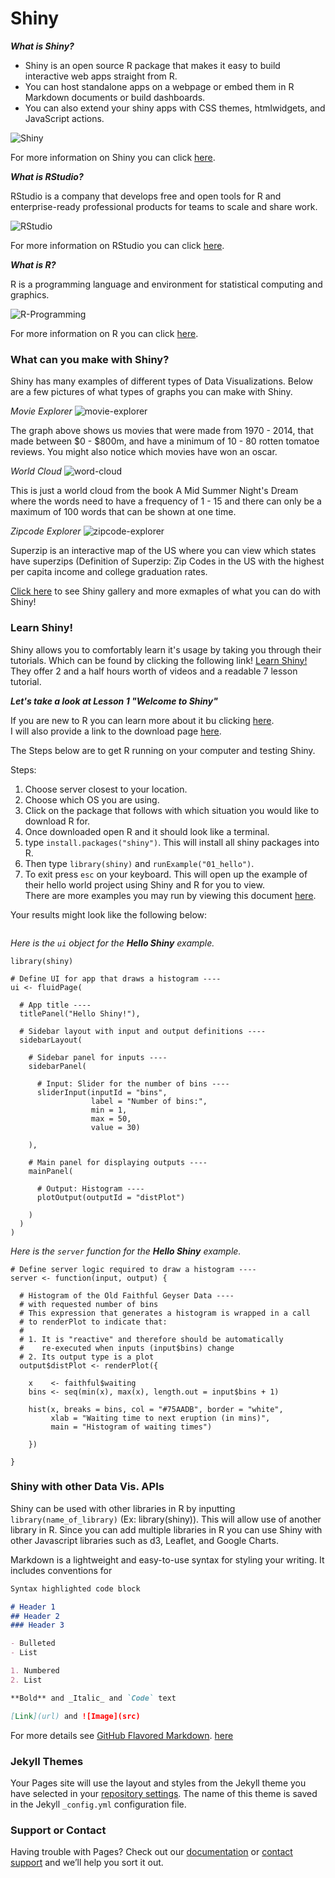 # Shiny

**_What is Shiny?_**

- Shiny is an open source R package that makes it easy to build interactive web apps straight from R.<br/>
- You can host standalone apps on a webpage or embed them in R Markdown documents or build dashboards.<br/>
- You can also extend your shiny apps with CSS themes, htmlwidgets, and JavaScript actions.<br/>

![Shiny](Shiny.png)

For more information on Shiny you can click [here](https://shiny.rstudio.com/).


**_What is RStudio?_**

RStudio is a company that develops free and open tools for R and enterprise-ready professional products for teams to scale and share work.<br/>

![RStudio](RStudio.png)

For more information on RStudio you can click [here](https://www.rstudio.com/).


**_What is R?_**

R is a programming language and environment for statistical computing and graphics.

![R-Programming](R-Programming.png)

For more information on R you can click [here](https://www.r-project.org/).

### What can you make with Shiny?

Shiny has many examples of different types of Data Visualizations. Below are a few pictures of what types of graphs you can make with Shiny.

_Movie Explorer_
![movie-explorer](movie-explorer.png)

The graph above shows us movies that were made from 1970 - 2014, that made between $0 - $800m, and have a minimum of 10 - 80 rotten tomatoe reviews. You might also notice which movies have won an oscar.

_World Cloud_
![word-cloud](word-cloud.png)

This is just a world cloud from the book A Mid Summer Night's Dream where the words need to have a frequency of 1 - 15 and there can only be a maximum of 100 words that can be shown at one time.

_Zipcode Explorer_
![zipcode-explorer](zipcode-explorer.png)

Superzip is an interactive map of the US where you can view which states have superzips (Definition of Superzip: Zip Codes in the US with the highest per capita income and college graduation rates.

[Click here](https://shiny.rstudio.com/gallery/) to see Shiny gallery and more exmaples of what you can do with Shiny!

### Learn Shiny!

Shiny allows you to comfortably learn it's usage by taking you through their tutorials. Which can be found by clicking the following link! [Learn Shiny!](https://shiny.rstudio.com/tutorial/) They offer 2 and a half hours worth of videos and a readable 7 lesson tutorial.

**_Let's take a look at Lesson 1 "Welcome to Shiny"_**

If you are new to R you can learn more about it bu clicking [here](https://www.r-project.org/).<br/>
I will also provide a link to the download page [here](https://cran.r-project.org/mirrors.html).<br/>

The Steps below are to get R running on your computer and testing Shiny.<br/>

Steps:
1) Choose server closest to your location.
2) Choose which OS you are using.
3) Click on the package that follows with which situation you would like to download R for.
4) Once downloaded open R and it should look like a terminal.
5) type `install.packages("shiny")`. This will install all shiny packages into R.
6) Then type `library(shiny)` and `runExample("01_hello")`.<br/>
7) To exit press `esc` on your keyboard.
This will open up the example of their hello world project using Shiny and R for you to view.<br/>
There are more examples you may run by viewing this document [here](https://shiny.rstudio.com/tutorial/written-tutorial/lesson1/#Go%20Further).

Your results might look like the following below:

![]()

_Here is the `ui` object for the **Hello Shiny** example._
```
library(shiny)

# Define UI for app that draws a histogram ----
ui <- fluidPage(

  # App title ----
  titlePanel("Hello Shiny!"),

  # Sidebar layout with input and output definitions ----
  sidebarLayout(

    # Sidebar panel for inputs ----
    sidebarPanel(

      # Input: Slider for the number of bins ----
      sliderInput(inputId = "bins",
                  label = "Number of bins:",
                  min = 1,
                  max = 50,
                  value = 30)

    ),

    # Main panel for displaying outputs ----
    mainPanel(

      # Output: Histogram ----
      plotOutput(outputId = "distPlot")

    )
  )
)
```

_Here is the `server` function for the **Hello Shiny** example._
```
# Define server logic required to draw a histogram ----
server <- function(input, output) {

  # Histogram of the Old Faithful Geyser Data ----
  # with requested number of bins
  # This expression that generates a histogram is wrapped in a call
  # to renderPlot to indicate that:
  #
  # 1. It is "reactive" and therefore should be automatically
  #    re-executed when inputs (input$bins) change
  # 2. Its output type is a plot
  output$distPlot <- renderPlot({

    x    <- faithful$waiting
    bins <- seq(min(x), max(x), length.out = input$bins + 1)

    hist(x, breaks = bins, col = "#75AADB", border = "white",
         xlab = "Waiting time to next eruption (in mins)",
         main = "Histogram of waiting times")

    })

}
```
### Shiny with other Data Vis. APIs

Shiny can be used with other libraries in R by inputting `library(name_of_library)` (Ex: library(shiny)). This will allow use of another library in R. Since you can add multiple libraries in R you can use Shiny with other Javascript libraries such as d3, Leaflet, and Google Charts. 

Markdown is a lightweight and easy-to-use syntax for styling your writing. It includes conventions for

```markdown
Syntax highlighted code block

# Header 1
## Header 2
### Header 3

- Bulleted
- List

1. Numbered
2. List

**Bold** and _Italic_ and `Code` text

[Link](url) and ![Image](src)
```

For more details see [GitHub Flavored Markdown](https://guides.github.com/features/mastering-markdown/).
[here](https://github.com/creighton-gorai/Shiny/edit/master/README.md)

### Jekyll Themes

Your Pages site will use the layout and styles from the Jekyll theme you have selected in your [repository settings](https://github.com/creighton-gorai/Shiny/settings). The name of this theme is saved in the Jekyll `_config.yml` configuration file.

### Support or Contact

Having trouble with Pages? Check out our [documentation](https://help.github.com/categories/github-pages-basics/) or [contact support](https://github.com/contact) and we’ll help you sort it out.
